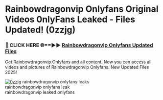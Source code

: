 # Rainbowdragonvip Onlyfans Original Videos 0nlyFans Leaked - Files Updated! (0zzjg)

<h3>🔴 CLICK HERE 🌐==►► <a href="https://tinyurl.com/2jnfzry5" rel="nofollow">Rainbowdragonvip Onlyfans Updated Files</a></h3>

Get Rainbowdragonvip Onlyfans and all content. Now you can access all videos and pictures of Rainbowdragonvip Onlyfans. New Updated Files 2025!

[![0zzjg](https://i.imgur.com/GyGTBgg.gif)](https://tinyurl.com/2jnfzry5)
rainbowdragonvip onlyfans leaks<br>
rainbowdragonvip onlyfans leak<br>
rainbowdragonvip leaked onlyfans